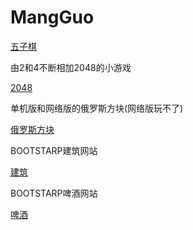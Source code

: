 ﻿# MangGuo

[五子棋](https://cnyball.github.io/MangGuo/graduation/fine/index.html)

由2和4不断相加2048的小游戏

[2048](https://cnyball.github.io/MangGuo/graduation/2048/index.html)

单机版和网络版的俄罗斯方块(网络版玩不了)

[俄罗斯方块](https://cnyball.github.io/MangGuo/graduation/ors/index.html)

BOOTSTARP建筑网站

[建筑](https://cnyball.github.io/MangGuo/graduation/team/index.html)

BOOTSTARP啤酒网站

[啤酒](https://cnyball.github.io/MangGuo/graduation/winer/index.html)